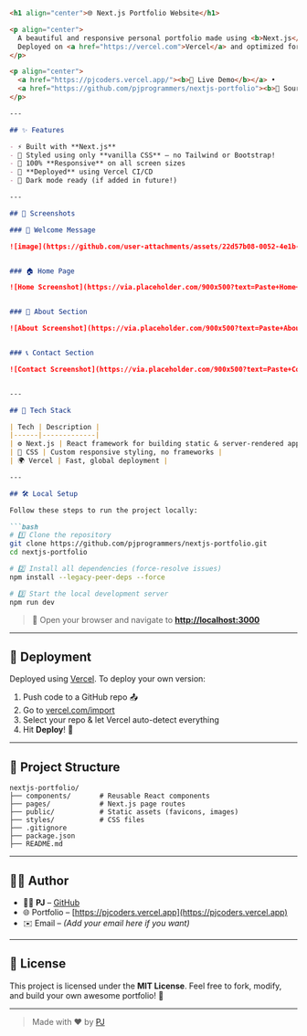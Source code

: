 ````md
<h1 align="center">🌐 Next.js Portfolio Website</h1>

<p align="center">
  A beautiful and responsive personal portfolio made using <b>Next.js</b> and pure <b>CSS</b> 🎨.<br>
  Deployed on <a href="https://vercel.com">Vercel</a> and optimized for all devices 📱💻.
</p>

<p align="center">
  <a href="https://pjcoders.vercel.app/"><b>🔗 Live Demo</b></a> •
  <a href="https://github.com/pjprogrammers/nextjs-portfolio"><b>📁 Source Code</b></a>
</p>

---

## ✨ Features

- ⚡ Built with **Next.js**
- 🎨 Styled using only **vanilla CSS** – no Tailwind or Bootstrap!
- 📱 100% **Responsive** on all screen sizes
- 🚀 **Deployed** using Vercel CI/CD
- 🌙 Dark mode ready (if added in future!)

---

## 📸 Screenshots

### 🎀 Welcome Message

![image](https://github.com/user-attachments/assets/22d57b08-0052-4e1b-95ef-042d923aea6e)


### 🏠 Home Page

![Home Screenshot](https://via.placeholder.com/900x500?text=Paste+Home+Screenshot+Here) ![image](https://github.com/user-attachments/assets/662b8832-4a35-40b9-83b0-ec92e9eb1cfe)


### 👤 About Section

![About Screenshot](https://via.placeholder.com/900x500?text=Paste+About+Screenshot+Here) ![image](https://github.com/user-attachments/assets/a28d454a-016d-4afa-9c50-135a55a36cc3)


### 📞 Contact Section

![Contact Screenshot](https://via.placeholder.com/900x500?text=Paste+Contact+Screenshot+Here) ![image](https://github.com/user-attachments/assets/44d41faa-bf2e-43cf-8847-1bace87b6b2c)


---

## 🧰 Tech Stack

| Tech | Description |
|------|-------------|
| ⚙️ Next.js | React framework for building static & server-rendered apps |
| 🎨 CSS | Custom responsive styling, no frameworks |
| 🌍 Vercel | Fast, global deployment |

---

## 🛠️ Local Setup

Follow these steps to run the project locally:

```bash
# 1️⃣ Clone the repository
git clone https://github.com/pjprogrammers/nextjs-portfolio.git
cd nextjs-portfolio

# 2️⃣ Install all dependencies (force-resolve issues)
npm install --legacy-peer-deps --force

# 3️⃣ Start the local development server
npm run dev
````

> 🔗 Open your browser and navigate to **[http://localhost:3000](http://localhost:3000)**

---

## 🚀 Deployment

Deployed using [Vercel](https://vercel.com).
To deploy your own version:

1. Push code to a GitHub repo 📤
2. Go to [vercel.com/import](https://vercel.com/import)
3. Select your repo & let Vercel auto-detect everything
4. Hit **Deploy**! 🎉

---

## 📁 Project Structure

```
nextjs-portfolio/
├── components/       # Reusable React components
├── pages/            # Next.js page routes
├── public/           # Static assets (favicons, images)
├── styles/           # CSS files
├── .gitignore
├── package.json
├── README.md
```

---

## 👨‍💻 Author

* 🧑‍💻 **PJ** – [GitHub](https://github.com/pjprogrammers)
* 🌐 Portfolio – [https://pjcoders.vercel.app](https://pjcoders.vercel.app)
* ✉️ Email – *(Add your email here if you want)*

---

## 🪪 License

This project is licensed under the **MIT License**.
Feel free to fork, modify, and build your own awesome portfolio! 🚀

---

> Made with ❤️ by [PJ](https://github.com/pjprogrammers)

```
